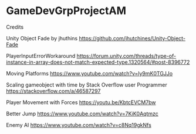 # GameDevGrpProjectAM

Credits

Unity Object Fade by jhuthins
https://github.com/jhutchines/Unity-Object-Fade

PlayerInputErrorWorkaround
https://forum.unity.com/threads/type-of-instance-in-array-does-not-match-expected-type.1320564/#post-8396772

Moving Platforms
https://www.youtube.com/watch?v=ly9mK0TGJJo

Scaling gameobject with time by Stack Overflow user Programmer
https://stackoverflow.com/a/46587297

Player Movement with Forces
https://youtu.be/KbtcEVCM7bw


Better Jump
https://www.youtube.com/watch?v=7KiK0Aqtmzc

Enemy AI
https://www.youtube.com/watch?v=c8Nq19gkNfs
